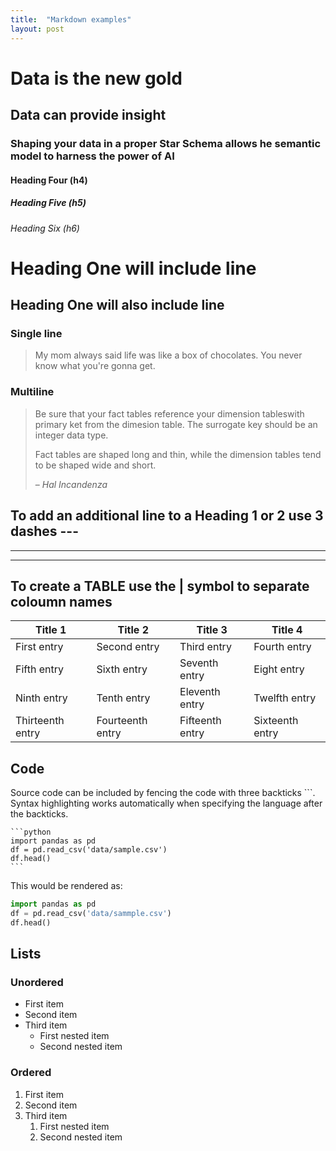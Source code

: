 ```yaml
---
title:  "Markdown examples"
layout: post
---
```


# Data is the new gold

## Data can provide insight

### Shaping your data in a proper Star Schema allows he semantic model to harness the power of AI

#### Heading Four (h4)

##### Heading Five (h5)

###### Heading Six (h6)

# Heading One will include line

## Heading One will also include line

### Single line

> My mom always said life was like a box of chocolates. You never know what you're gonna get.

### Multiline

> Be sure that your fact tables reference your 
dimension tableswith primary ket from the dimesion table.  The surrogate key should be an integer data type.
>
> Fact tables are shaped long and thin, while the dimension tables tend to be shaped wide and short.
>
> – _Hal Incandenza_

## To add an additional line to a Heading 1 or 2 use 3 dashes ---

---
---

## To create a TABLE use the | symbol to separate coloumn names

| Title 1          | Title 2          | Title 3         | Title 4         |
|------------------|------------------|-----------------|-----------------|
| First entry      | Second entry     | Third entry     | Fourth entry    |
| Fifth entry      | Sixth entry      | Seventh entry   | Eight entry     |
| Ninth entry      | Tenth entry      | Eleventh entry  | Twelfth entry   |
| Thirteenth entry | Fourteenth entry | Fifteenth entry | Sixteenth entry |

## Code

Source code can be included by fencing the code with three backticks ```. Syntax highlighting works automatically when specifying the language after the backticks.

````
```python
import pandas as pd
df = pd.read_csv('data/sample.csv')
df.head()
```
````

This would be rendered as:

```python
import pandas as pd
df = pd.read_csv('data/sammple.csv')
df.head()
```

## Lists

### Unordered

* First item
* Second item
* Third item
    * First nested item
    * Second nested item

### Ordered

1. First item
2. Second item
3. Third item
    1. First nested item
    2. Second nested item
